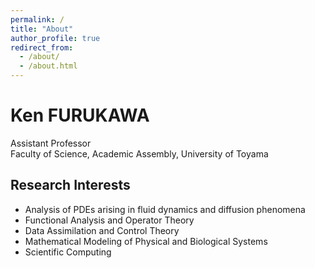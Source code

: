 ```yaml
---
permalink: /
title: "About"
author_profile: true
redirect_from: 
  - /about/
  - /about.html
---
```

# Ken FURUKAWA  
Assistant Professor  
Faculty of Science, Academic Assembly, University of Toyama

## Research Interests
- Analysis of PDEs arising in fluid dynamics and diffusion phenomena  
- Functional Analysis and Operator Theory  
- Data Assimilation and Control Theory  
- Mathematical Modeling of Physical and Biological Systems  
- Scientific Computing
<!--This is the front page of a website that is powered by the [Academic Pages template](https://github.com/academicpages/academicpages.github.io) and hosted on GitHub pages. [GitHub pages](https://pages.github.com) is a free service in which websites are built and hosted from code and data stored in a GitHub repository, automatically updating when a new commit is made to the repository. This template was forked from the [Minimal Mistakes Jekyll Theme](https://mmistakes.github.io/minimal-mistakes/) created by Michael Rose, and then extended to support the kinds of content that academics have: publications, talks, teaching, a portfolio, blog posts, and a dynamically-generated CV. Incidentally, these same features make it a great template for anyone that needs to show off a professional template!-->

<!--======-->
